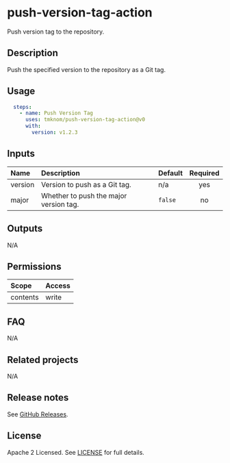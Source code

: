 # push-version-tag-action

Push version tag to the repository.

<!-- actdocs start -->

## Description

Push the specified version to the repository as a Git tag.

## Usage

```yaml
  steps:
    - name: Push Version Tag
      uses: tmknom/push-version-tag-action@v0
      with:
        version: v1.2.3
```

## Inputs

| Name | Description | Default | Required |
| :--- | :---------- | :------ | :------: |
| version | Version to push as a Git tag. | n/a | yes |
| major | Whether to push the major version tag. | `false` | no |

## Outputs

N/A

<!-- actdocs end -->

## Permissions

| Scope    | Access |
| :------- | :----- |
| contents | write  |

## FAQ

N/A

## Related projects

N/A

## Release notes

See [GitHub Releases][releases].

## License

Apache 2 Licensed. See [LICENSE](LICENSE) for full details.

[releases]: https://github.com/tmknom/push-version-tag-action/releases
